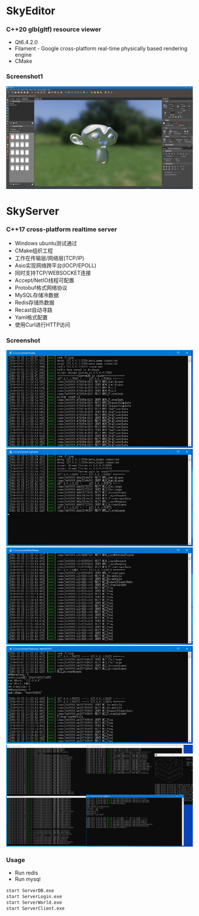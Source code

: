 # SkyEditor
### C++20 glb(gltf) resource viewer
- Qt6.4.2.0
- Filament - Google cross-platform real-time physically based rendering engine
- CMake
### Screenshot1
![SkyEditor1](screenshot/SkyEditor1.png)


# SkyServer
### C++17 cross-platform realtime server
- Windows ubuntu测试通过
- CMake组织工程
- 工作在传输层/网络层(TCP/IP)
- Asio实现网络跨平台(IOCP/EPOLL)
- 同时支持TCP/WEBSOCKET连接
- Accept/NetIO线程可配置
- Protobuf格式网络协议
- MySQL存储冷数据
- Redis存储热数据
- Recast自动寻路
- Yaml格式配置
- 使用Curl进行HTTP访问
### Screenshot
![ServerDB](screenshot/ServerDB.png)
![ServerLogin](screenshot/ServerLogin.png)
![ServerWorld](screenshot/ServerWorld.png)
![ServerClient](screenshot/ServerClient.png)
![SkyServer](screenshot/SkyServer.png)

### Usage
- Run redis
- Run mysql
```
start ServerDB.exe
start ServerLogin.exe
start ServerWorld.exe
start ServerClient.exe
```



